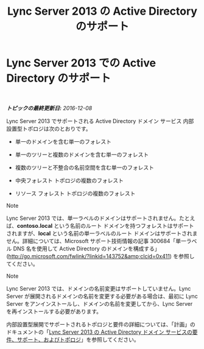 ﻿---
title: Lync Server 2013 の Active Directory のサポート
TOCTitle: Active Directory のサポート
ms:assetid: 28ed9ac4-586d-4803-ad45-99c4fa793f54
ms:mtpsurl: https://technet.microsoft.com/ja-jp/library/Gg425756(v=OCS.15)
ms:contentKeyID: 48271628
ms.date: 12/10/2016
mtps_version: v=OCS.15
ms.translationtype: HT
---

# Lync Server 2013 での Active Directory のサポート

 

_**トピックの最終更新日:** 2016-12-08_

Lync Server 2013 でサポートされる Active Directory ドメイン サービス 内部設置型トポロジは次のとおりです。

  - 単一のドメインを含む単一のフォレスト

  - 単一のツリーと複数のドメインを含む単一のフォレスト

  - 複数のツリーと不整合の名前空間を含む単一のフォレスト

  - 中央フォレスト トポロジの複数のフォレスト

  - リソース フォレスト トポロジの複数のフォレスト

> [!NOTE]
> Lync Server 2013 では、単一ラベルのドメインはサポートされません。たとえば、<strong>contoso.local</strong> という名前のルート ドメインを持つフォレストはサポートされますが、<strong>local</strong> という名前の単一ラベルのルート ドメインはサポートされません。詳細については、Microsoft サポート技術情報の記事 300684「単一ラベル DNS 名を使用して Active Directory のドメインを構成する」(<a href="http://go.microsoft.com/fwlink/?linkid=143752%26clcid=0x411" class="uri">http://go.microsoft.com/fwlink/?linkid=143752&amp;clcid=0x411</a>) を参照してください。


> [!NOTE]
> Lync Server 2013 では、ドメインの名前変更はサポートしていません。Lync Server が展開されるドメインの名前を変更する必要がある場合は、最初に Lync Server をアンインストールし、ドメインの名前を変更してから、Lync Server を再インストールする必要があります。


内部設置型展開でサポートされるトポロジと要件の詳細については、「計画」のドキュメントの「[Lync Server 2013 の Active Directory ドメイン サービスの要件、サポート、およびトポロジ](lync-server-2013-active-directory-domain-services-requirements-support-and-topologies.md)」を参照してください。

